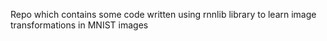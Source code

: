 Repo which contains some code written using rnnlib library to learn image transformations in MNIST images
